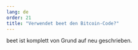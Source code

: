 ```yaml
---
lang: de
order: 21
title: "Verwendet beet den Bitcoin-Code?"
---
```


beet ist komplett von Grund auf neu geschrieben.
